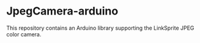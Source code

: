 # JpegCamera-arduino
This repository contains an Arduino library supporting the LinkSprite JPEG color camera.

